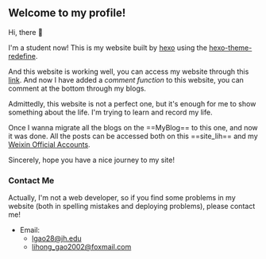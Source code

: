 ## Welcome to my profile!

Hi, there :wave:

I'm a student now! This is my website built by [hexo](https://hexo.io/) using the [hexo-theme-redefine](https://github.com/EvanNotFound/hexo-theme-redefine/tree/main?tab=readme-ov-file).

And this website is working well, you can access my website through this [link](https://epiphany-leon.github.io/site_lih/). And now I have added a *comment function* to this website, you can comment at the bottom through my blogs.

Admittedly, this website is not a perfect one, but it's enough for me to show something about the life. I'm trying to learn and record my life. 

Once I wanna migrate all the blogs on the ==MyBlog== to this one, and now it was done. All the posts can be accessed both on this ==site_lih== and my [Weixin Official Accounts](https://mp.weixin.qq.com/mp/homepage?__biz=MzkxNjMxODc3Nw==&hid=1&sn=29646593c02cb16fe5b7f61b9180fb49&scene=18#wechat_redirect).

Sincerely, hope you have a nice journey to my site!

### Contact Me

Actually, I'm not a web developer, so if you find some problems in my website (both in spelling mistakes and deploying problems), please contact me!

- Email: 
  - lgao28@jh.edu
  - lihong_gao2002@foxmail.com
